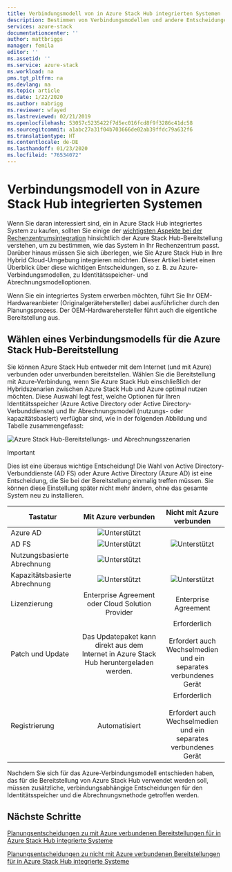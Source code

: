 ```yaml
---
title: Verbindungsmodell von in Azure Stack Hub integrierten Systemen | Microsoft-Dokumentation
description: Bestimmen von Verbindungsmodellen und andere Entscheidungen zur Bereitstellungsplanung für in Azure Stack Hub integrierte Systeme.
services: azure-stack
documentationcenter: ''
author: mattbriggs
manager: femila
editor: ''
ms.assetid: ''
ms.service: azure-stack
ms.workload: na
pms.tgt_pltfrm: na
ms.devlang: na
ms.topic: article
ms.date: 1/22/2020
ms.author: mabrigg
ms.reviewer: wfayed
ms.lastreviewed: 02/21/2019
ms.openlocfilehash: 53057c5235422f7d5ec016fcd8f9f3286c41dc58
ms.sourcegitcommit: a1abc27a31f04b703666de02ab39ffdc79a632f6
ms.translationtype: HT
ms.contentlocale: de-DE
ms.lasthandoff: 01/23/2020
ms.locfileid: "76534072"
---
```

# <a name="azure-stack-hub-integrated-systems-connection-models"></a>Verbindungsmodell von in Azure Stack Hub integrierten Systemen
Wenn Sie daran interessiert sind, ein in Azure Stack Hub integriertes System zu kaufen, sollten Sie einige der [wichtigsten Aspekte bei der Rechenzentrumsintegration](azure-stack-datacenter-integration.md) hinsichtlich der Azure Stack Hub-Bereitstellung verstehen, um zu bestimmen, wie das System in Ihr Rechenzentrum passt. Darüber hinaus müssen Sie sich überlegen, wie Sie Azure Stack Hub in Ihre Hybrid Cloud-Umgebung integrieren möchten. Dieser Artikel bietet einen Überblick über diese wichtigen Entscheidungen, so z. B. zu Azure-Verbindungsmodellen, zu Identitätsspeicher- und Abrechnungsmodelloptionen.

Wenn Sie ein integriertes System erwerben möchten, führt Sie Ihr OEM-Hardwareanbieter (Originalgerätehersteller) dabei ausführlicher durch den Planungsprozess. Der OEM-Hardwarehersteller führt auch die eigentliche Bereitstellung aus.

## <a name="choose-an-azure-stack-hub-deployment-connection-model"></a>Wählen eines Verbindungsmodells für die Azure Stack Hub-Bereitstellung
Sie können Azure Stack Hub entweder mit dem Internet (und mit Azure) verbunden oder unverbunden bereitstellen. Wählen Sie die Bereitstellung mit Azure-Verbindung, wenn Sie Azure Stack Hub einschließlich der Hybridszenarien zwischen Azure Stack Hub und Azure optimal nutzen möchten. Diese Auswahl legt fest, welche Optionen für Ihren Identitätsspeicher (Azure Active Directory oder Active Directory-Verbunddienste) und Ihr Abrechnungsmodell (nutzungs- oder kapazitätsbasiert) verfügbar sind, wie in der folgenden Abbildung und Tabelle zusammengefasst:

![Azure Stack Hub-Bereitstellungs- und Abrechnungsszenarien](media/azure-stack-connection-models/azure-stack-scenarios.png)
  
> [!IMPORTANT]
> Dies ist eine überaus wichtige Entscheidung! Die Wahl von Active Directory-Verbunddienste (AD FS) oder Azure Active Directory (Azure AD) ist eine Entscheidung, die Sie bei der Bereitstellung einmalig treffen müssen. Sie können diese Einstellung später nicht mehr ändern, ohne das gesamte System neu zu installieren.  


|Tastatur|Mit Azure verbunden|Nicht mit Azure verbunden|
|-----|:-----:|:-----:|
|Azure AD|![Unterstützt](media/azure-stack-connection-models/check.png)| |
|AD FS|![Unterstützt](media/azure-stack-connection-models/check.png)|![Unterstützt](media/azure-stack-connection-models/check.png)|
|Nutzungsbasierte Abrechnung|![Unterstützt](media/azure-stack-connection-models/check.png)| |
|Kapazitätsbasierte Abrechnung|![Unterstützt](media/azure-stack-connection-models/check.png)|![Unterstützt](media/azure-stack-connection-models/check.png)|
|Lizenzierung| Enterprise Agreement oder Cloud Solution Provider | Enterprise Agreement |
|Patch und Update|Das Updatepaket kann direkt aus dem Internet in Azure Stack Hub heruntergeladen werden. |  Erforderlich<br><br>Erfordert auch Wechselmedien<br> und ein separates verbundenes Gerät |
| Registrierung | Automatisiert | Erforderlich<br><br>Erfordert auch Wechselmedien<br> und ein separates verbundenes Gerät |

Nachdem Sie sich für das Azure-Verbindungsmodell entschieden haben, das für die Bereitstellung von Azure Stack Hub verwendet werden soll, müssen zusätzliche, verbindungsabhängige Entscheidungen für den Identitätsspeicher und die Abrechnungsmethode getroffen werden.

## <a name="next-steps"></a>Nächste Schritte

[Planungsentscheidungen zu mit Azure verbundenen Bereitstellungen für in Azure Stack Hub integrierte Systeme](azure-stack-connected-deployment.md)

[Planungsentscheidungen zu nicht mit Azure verbundenen Bereitstellungen für in Azure Stack Hub integrierte Systeme](azure-stack-disconnected-deployment.md)
